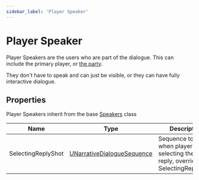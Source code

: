 ```yaml
---
sidebar_label: 'Player Speaker'
---
```


# Player Speaker

Player Speakers are the users who are part of the dialogue. This can include the primary player, or [the party](../parties).

They don't have to speak and can just be visible, or they can have fully interactive dialogue.

## Properties

Player Speakers inherit from the base [Speakers](./speakers.md) class

| Name               | Type                                                           | Description                                                                          |
|--------------------|----------------------------------------------------------------|--------------------------------------------------------------------------------------|
| SelectingReplyShot | [UNarrativeDialogueSequence](../dialogue/dialogue-sequence.md) | Sequence to play when player is selecting their reply, overrides SelectingReplyShot. |
 